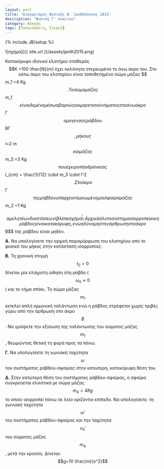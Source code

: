 ```yaml
---
layout: post
title: "Διαγωνισμός Φυσικής Β. Ξανθόπουλος 2015"
description: "Φυσική Γ' Λυκείου"
category: Άσκηση
tags: [Ταλαντώσεις, Στερεό]
---
```

{% include JB/setup %}


![σχήμα]({{ site.url }}/assets/janth2015.png) 

Κατακόρυφο ιδανικό ελατήριο σταθεράς $$Κ =100 \frac{Ν}{m} έχει ακλόνητα στερεωμένο το άνω άκρο του. Στο κάτω άκρο
του ελατηρίου είναι τοποθετημένο σώμα μάζας $$m_1 =4 Kg$$. Το σώμα μάζας $$m_1$$ είναι δεμένο μέσω αβαρούς και
μη εκτατού νήματος στο άνω άκρο $$Γ$$ ομογενούς ράβδου $$ΒΓ$$, μήκους $$l=2 m$$ και μάζας $$m_3 =3 Kg$$ που έχει ροπή
αδράνειας $$I_{cm} = \frac{1}{12} \cdot m_3 \cdot l^2$$. Στο άκρο $$Γ$$ της ράβδου υπάρχει στερεωμένη μία σφαίρα μάζας 
$$m_2 =1 Kg$$, αμελητέων διαστάσεων (βλέπε σχήμα). Αρχικά όλο το σύστημα ισορροπεί και η ράβδος είναι κατακόρυφη, ενώ η δύναμη
στην άρθρωση στο άκρο $$Β$$ της ράβδου είναι μηδέν.

**Α.** Να υπολογίσετε την αρχική παραμόρφωση του ελατηρίου από το φυσικό του μήκος στην κατάσταση ισορροπίας.

**Β.** Τη χρονική στιγμή $$t_0 =0$$ δίνεται μία ελάχιστη ώθηση στη ράβδο ($$ω_0 \approx 0$$) και το νήμα σπάει. Το σώμα μάζας
$$m_1$$ εκτελεί απλή αρμονική ταλάντωση ενώ η ράβδος στρέφεται χωρίς τριβές γύρω από την άρθρωση στο άκρο $$Β$$.
Να γράψετε την εξίσωση της ταλάντωσης του σώματος μάζας $$m_1$$, θεωρώντας θετική τη φορά προς τα πάνω.

**Γ.** Να υπολογίσετε τη γωνιακή ταχύτητα $$ω$$ του συστήματος ράβδου-σφαίρας στην κατώτερη, κατακόρυφη θέση του.

**Δ.** Στην κατώτερη θέση του συστήματος ράβδου-σφαίρας, η σφαίρα συγκρούεται ελαστικά με σώμα μάζας $$m_4 =4 Kg$$ το οποίο ισορροπεί πάνω σε λείο οριζόντιο επίπεδο.
Να υπολογίσετε: τη γωνιακή ταχύτητα $$ω'$$ του συστήματος ράβδου-σφαίρας και την ταχύτητα $$υ_4'$$ του σώματος μάζας $$m_4$$ , μετά την κρούση.
Δίνεται: $$g=10 \frac{m}{s^2}$$